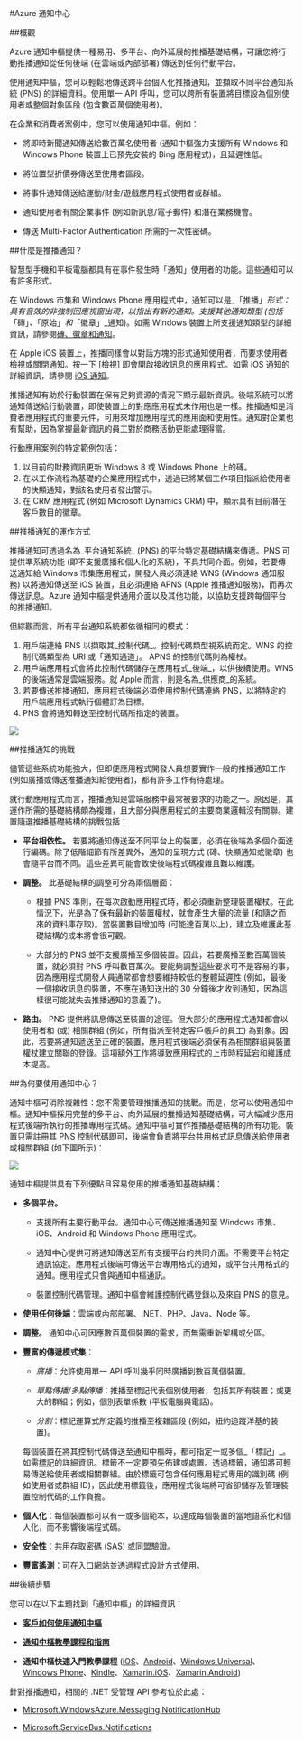 <properties 
	pageTitle="Azure 通知中心" 
	description="了解如何在 Azure 中使用推播通知。程式碼範例是以 C# 撰寫並使用 .NET API。" 
	authors="wesmc7777" 
	manager="dwrede" 
	editor="" 
	services="notification-hubs" 
	documentationCenter=""/>

<tags 
	ms.service="notification-hubs" 
	ms.workload="mobile" 
	ms.tgt_pltfrm="multiple" 
	ms.devlang="multiple" 
	ms.topic="article" 
	ms.date="06/02/2015" 
	ms.author="wesmc"/>


#Azure 通知中心

##概觀

Azure 通知中樞提供一種易用、多平台、向外延展的推播基礎結構，可讓您將行動推播通知從任何後端 (在雲端或內部部署) 傳送到任何行動平台。

使用通知中樞，您可以輕鬆地傳送跨平台個人化推播通知，並擷取不同平台通知系統 (PNS) 的詳細資料。使用單一 API 呼叫，您可以跨所有裝置將目標設為個別使用者或整個對象區段 (包含數百萬個使用者)。

在企業和消費者案例中，您可以使用通知中樞。例如：

- 將即時新聞通知傳送給數百萬名使用者 (通知中樞強力支援所有 Windows 和 Windows Phone 裝置上已預先安裝的 Bing 應用程式)，且延遲性低。

- 將位置型折價券傳送至使用者區段。

- 將事件通知傳送給運動/財金/遊戲應用程式使用者或群組。

- 通知使用者有關企業事件 (例如新訊息/電子郵件) 和潛在業務機會。
- 傳送 Multi-Factor Authentication 所需的一次性密碼。



##什麼是推播通知？

智慧型手機和平板電腦都具有在事件發生時「通知」使用者的功能。這些通知可以有許多形式。

在 Windows 市集和 Windows Phone 應用程式中，通知可以是_「推播」_形式：具有音效的非強制回應視窗出現，以指出有新的通知。支援其他通知類型 (包括_「磚」_、_「原始」_和_「徽章」_通知)。如需 Windows 裝置上所支援通知類型的詳細資訊，請參閱[磚、徽章和通知](http://msdn.microsoft.com/library/windows/apps/hh779725.aspx)。

在 Apple iOS 裝置上，推播同樣會以對話方塊的形式通知使用者，而要求使用者檢視或關閉通知。按一下 [檢視] 即會開啟接收訊息的應用程式。如需 iOS 通知的詳細資訊，請參閱 [iOS 通知](http://go.microsoft.com/fwlink/?LinkId=615245)。

推播通知有助於行動裝置在保有足夠資源的情況下顯示最新資訊。後端系統可以將通知傳送給行動裝置，即使裝置上的對應應用程式未作用也是一樣。推播通知是消費者應用程式的重要元件，可用來增加應用程式的應用面和使用性。通知對企業也有幫助，因為掌握最新資訊的員工對於商務活動更能處理得當。

行動應用案例的特定範例包括：

1.  以目前的財務資訊更新 Windows 8 或 Windows Phone 上的磚。
2.  在以工作流程為基礎的企業應用程式中，透過已將某個工作項目指派給使用者的快顯通知，對該名使用者發出警示。
3.  在 CRM 應用程式 (例如 Microsoft Dynamics CRM) 中，顯示具有目前潛在客戶數目的徽章。

##推播通知的運作方式

推播通知可透過名為_平台通知系統_ (PNS) 的平台特定基礎結構來傳遞。PNS 可提供準系統功能 (即不支援廣播和個人化的系統)，不具共同介面。例如，若要傳送通知給 Windows 市集應用程式，開發人員必須連絡 WNS (Windows 通知服務) 以將通知傳送至 iOS 裝置，且必須連絡 APNS (Apple 推播通知服務)，而再次傳送訊息。Azure 通知中樞提供通用介面以及其他功能，以協助支援跨每個平台的推播通知。

但綜觀而言，所有平台通知系統都依循相同的模式：

1.  用戶端連絡 PNS 以擷取其_控制代碼_。控制代碼類型視系統而定。WNS 的控制代碼類型為 URI 或「通知通道」。 APNS 的控制代碼則為權杖。
2.  用戶端應用程式會將此控制代碼儲存在應用程式_後端_，以供後續使用。WNS 的後端通常是雲端服務。就 Apple 而言，則是名為_供應商_的系統。
3.  若要傳送推播通知，應用程式後端必須使用控制代碼連絡 PNS，以將特定的用戶端應用程式執行個體訂為目標。
4.  PNS 會將通知轉送至控制代碼所指定的裝置。

![][0]

##推播通知的挑戰

儘管這些系統功能強大，但即便應用程式開發人員想要實作一般的推播通知工作 (例如廣播或傳送推播通知給使用者)，都有許多工作有待處理。

就行動應用程式而言，推播通知是雲端服務中最常被要求的功能之一。原因是，其運作所需的基礎結構頗為複雜，且大部分與應用程式的主要商業邏輯沒有關聯。建置隨選推播基礎結構的挑戰包括：

- **平台相依性。** 若要將通知傳送至不同平台上的裝置，必須在後端為多個介面進行編碼。除了低階細節有所差異外，通知的呈現方式 (磚、快顯通知或徽章) 也會隨平台而不同。這些差異可能會致使後端程式碼複雜且難以維護。

- **調整。** 此基礎結構的調整可分為兩個層面：
	+ 根據 PNS 準則，在每次啟動應用程式時，都必須重新整理裝置權杖。在此情況下，光是為了保有最新的裝置權杖，就會產生大量的流量 (和隨之而來的資料庫存取)。當裝置數目增加時 (可能達百萬以上)，建立及維護此基礎結構的成本將會很可觀。

	+ 大部分的 PNS 並不支援廣播至多個裝置。因此，若要廣播至數百萬個裝置，就必須對 PNS 呼叫數百萬次。要能夠調整這些要求可不是容易的事，因為應用程式開發人員通常都會想要維持較低的整體延遲性 (例如，最後一個接收訊息的裝置，不應在通知送出的 30 分鐘後才收到通知，因為這樣很可能就失去推播通知的意義了)。
- **路由。** PNS 提供將訊息傳送至裝置的途徑。但大部分的應用程式通知都會以使用者和 (或) 相關群組 (例如，所有指派至特定客戶帳戶的員工) 為對象。因此，若要將通知遞送至正確的裝置，應用程式後端必須保有為相關群組與裝置權杖建立關聯的登錄。這項額外工作將導致應用程式的上市時程延宕和維護成本提高。

##為何要使用通知中心？

通知中樞可消除複雜性：您不需要管理推播通知的挑戰。而是，您可以使用通知中樞。通知中樞採用完整的多平台、向外延展的推播通知基礎結構，可大幅減少應用程式後端所執行的推播專用程式碼。通知中樞可實作推播基礎結構的所有功能。裝置只需註冊其 PNS 控制代碼即可，後端會負責將平台共用格式訊息傳送給使用者或相關群組 (如下圖所示)：

![][1]






通知中樞提供具有下列優點且容易使用的推播通知基礎結構：

- **多個平台。**   
	+  支援所有主要行動平台。通知中心可傳送推播通知至 Windows 市集、iOS、Android 和 Windows Phone 應用程式。


	+  通知中心提供可將通知傳送至所有支援平台的共同介面。不需要平台特定通訊協定。應用程式後端可傳送平台專用格式的通知，或平台共用格式的通知。應用程式只會與通知中樞通訊。

	+  裝置控制代碼管理。通知中樞會維護控制代碼登錄以及來自 PNS 的意見。

- **使用任何後端**：雲端或內部部署、.NET、PHP、Java、Node 等。

- **調整。** 通知中心可因應數百萬個裝置的需求，而無需重新架構或分區。


- **豐富的傳遞模式集**：

	- *廣播*：允許使用單一 API 呼叫幾乎同時廣播到數百萬個裝置。

	- *單點傳播/多點傳播*：推播至標記代表個別使用者，包括其所有裝置；或更大的群組；例如，個別表單係數 (平板電腦與電話)。

	- *分割*：標記運算式所定義的推播至複雜區段 (例如，紐約追蹤洋基的裝置)。

	每個裝置在將其控制代碼傳送至通知中樞時，都可指定一或多個_「標記」_。如需[標記](http://msdn.microsoft.com/library/azure/dn530749.aspx)的詳細資訊。標籤不一定要預先佈建或處置。透過標籤，通知將可輕易傳送給使用者或相關群組。由於標籤可包含任何應用程式專用的識別碼 (例如使用者或群組 ID)，因此使用標籤後，應用程式後端將可省卻儲存及管理裝置控制代碼的工作負擔。

- **個人化**：每個裝置都可以有一或多個範本，以達成每個裝置的當地語系化和個人化，而不影響後端程式碼。

- **安全性**：共用存取密碼 (SAS) 或同盟驗證。

- **豐富遙測**：可在入口網站並透過程式設計方式使用。





##後續步驟

您可以在以下主題找到「通知中樞」的詳細資訊：

+ **[客戶如何使用通知中樞]**

+ **[通知中樞教學課程和指南]**

+ **通知中樞快速入門教學課程** ([iOS]、[Android]、[Windows Universal]、[Windows Phone]、[Kindle]、[Xamarin.iOS]、[Xamarin.Android])

針對推播通知，相關的 .NET 受管理 API 參考位於此處：

+ [Microsoft.WindowsAzure.Messaging.NotificationHub]
+ [Microsoft.ServiceBus.Notifications] 


  [0]: ./media/notification-hubs-overview/registration-diagram.png
  [1]: ./media/notification-hubs-overview/notification-hub-diagram.png
  [客戶如何使用通知中樞]: http://azure.microsoft.com/services/notification-hubs
  [通知中樞教學課程和指南]: http://azure.microsoft.com/documentation/services/notification-hubs
  [iOS]: http://azure.microsoft.com/documentation/articles/notification-hubs-ios-get-started
  [Android]: http://azure.microsoft.com/documentation/articles/notification-hubs-android-get-started
  [Windows Universal]: http://azure.microsoft.com/documentation/articles/notification-hubs-windows-store-dotnet-get-started
  [Windows Phone]: http://azure.microsoft.com/documentation/articles/notification-hubs-windows-phone-get-started
  [Kindle]: http://azure.microsoft.com/documentation/articles/notification-hubs-kindle-get-started
  [Xamarin.iOS]: http://azure.microsoft.com/documentation/articles/partner-xamarin-notification-hubs-ios-get-started
  [Xamarin.Android]: http://azure.microsoft.com/documentation/articles/partner-xamarin-notification-hubs-android-get-started
  [Microsoft.WindowsAzure.Messaging.NotificationHub]: http://msdn.microsoft.com/library/microsoft.windowsazure.messaging.notificationhub.aspx
  [Microsoft.ServiceBus.Notifications]: http://msdn.microsoft.com/library/microsoft.servicebus.notifications.aspx
  

 

<!---HONumber=July15_HO1-->